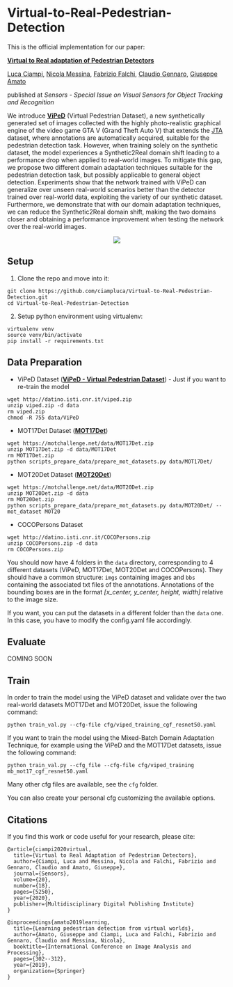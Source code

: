 # Virtual-to-Real-Pedestrian-Detection

This is the official implementation for our paper:

**[Virtual to Real adaptation of Pedestrian Detectors](https://www.mdpi.com/1424-8220/20/18/5250)**

[Luca Ciampi](https://scholar.google.it/citations?user=dCjyf-8AAAAJ&hl=it), [Nicola Messina](https://scholar.google.it/citations?user=g-UGCd8AAAAJ&hl=it), [Fabrizio Falchi](https://scholar.google.it/citations?user=4Vr1dSQAAAAJ&hl=it), [Claudio Gennaro](https://scholar.google.it/citations?user=sbFBI4IAAAAJ&hl=it), [Giuseppe Amato](https://scholar.google.it/citations?user=dXcskhIAAAAJ&hl=it)

published at *Sensors - Special Issue on Visual Sensors for Object Tracking and Recognition*

We introduce **[ViPeD](http://aimir.isti.cnr.it/viped/)** (Virtual Pedestrian Dataset), a new synthetically generated 
set of images collected with the highly photo-realistic graphical engine of the video game GTA V (Grand Theft Auto V) 
that extends the [JTA](https://aimagelab.ing.unimore.it/imagelab/page.asp?IdPage=25) dataset, where annotations are 
automatically acquired, suitable for the pedestrian detection task. However, when training solely on the synthetic 
dataset, the model experiences a Synthetic2Real domain shift leading to a performance drop when applied to real-world 
images. To mitigate this gap, we propose two different domain adaptation techniques suitable for the pedestrian 
detection task, but possibly applicable to general object detection. Experiments show that the network trained with 
ViPeD can generalize over unseen real-world scenarios better than the detector trained over real-world data, 
exploiting the variety of our synthetic dataset. Furthermore, we demonstrate that with our domain adaptation techniques, 
we can reduce the Synthetic2Real domain shift, making the two domains closer and obtaining a performance improvement 
when testing the network over the real-world images.

<p align="center">
  <img src="images/repo_image.png">
</p>


## Setup

1. Clone the repo and move into it:
```
git clone https://github.com/ciampluca/Virtual-to-Real-Pedestrian-Detection.git
cd Virtual-to-Real-Pedestrian-Detection
```

2. Setup python environment using virtualenv:
```
virtualenv venv
source venv/bin/activate
pip install -r requirements.txt
```


## Data Preparation

- ViPeD Dataset (**[ViPeD - Virtual Pedestrian Dataset](http://aimir.isti.cnr.it/viped/)**) - Just if you want to 
re-train the model
```
wget http://datino.isti.cnr.it/viped.zip
unzip viped.zip -d data
rm viped.zip
chmod -R 755 data/ViPeD
```
- MOT17Det Dataset (**[MOT17Det](https://motchallenge.net/data/MOT17Det/)**)
```
wget https://motchallenge.net/data/MOT17Det.zip
unzip MOT17Det.zip -d data/MOT17Det
rm MOT17Det.zip
python scripts_prepare_data/prepare_mot_datasets.py data/MOT17Det/
```
- MOT20Det Dataset (**[MOT20Det](https://motchallenge.net/data/MOT20Det/)**)
```
wget https://motchallenge.net/data/MOT20Det.zip
unzip MOT20Det.zip -d data
rm MOT20Det.zip
python scripts_prepare_data/prepare_mot_datasets.py data/MOT20Det/ --mot_dataset MOT20
```
- COCOPersons Dataset
```
wget http://datino.isti.cnr.it/COCOPersons.zip
unzip COCOPersons.zip -d data
rm COCOPersons.zip
```
You should now have 4 folders in the `data` directory, corresponding to 4 different datasets (ViPeD, MOT17Det, MOT20Det
and COCOPersons). They should have a common structure: `imgs` containing images and `bbs` containing the associated txt 
files of the annotations. 
Annotations of the bounding boxes are in the format *[x_center, y_center, height, width]* relative to the image size.

If you want, you can put the datasets in a different folder than the `data` one. In this case, you have to modify the 
config.yaml file accordingly.


## Evaluate
COMING SOON


## Train
In order to train the model using the ViPeD dataset and validate over the two real-world datasets MOT17Det and MOT20Det, 
issue the following command:
```
python train_val.py --cfg-file cfg/viped_training_cgf_resnet50.yaml
```
If you want to train the model using the Mixed-Batch Domain Adaptation Technique, for example using the ViPeD and the
MOT17Det datasets, issue the following command:
```
python train_val.py --cfg_file --cfg-file cfg/viped_training mb_mot17_cgf_resnet50.yaml
```
Many other cfg files are available, see the `cfg` folder. 

You can also create your personal cfg customizing the available options. 


## Citations
If you find this work or code useful for your research, please cite:

```
@article{ciampi2020virtual,
  title={Virtual to Real Adaptation of Pedestrian Detectors},
  author={Ciampi, Luca and Messina, Nicola and Falchi, Fabrizio and Gennaro, Claudio and Amato, Giuseppe},
  journal={Sensors},
  volume={20},
  number={18},
  pages={5250},
  year={2020},
  publisher={Multidisciplinary Digital Publishing Institute}
}
```

```
@inproceedings{amato2019learning,
  title={Learning pedestrian detection from virtual worlds},
  author={Amato, Giuseppe and Ciampi, Luca and Falchi, Fabrizio and Gennaro, Claudio and Messina, Nicola},
  booktitle={International Conference on Image Analysis and Processing},
  pages={302--312},
  year={2019},
  organization={Springer}
}
```
